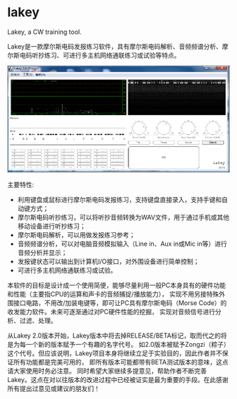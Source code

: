 # lakey
Lakey, a CW training tool.

Lakey是一款摩尔斯电码发报练习软件，具有摩尔斯电码解析、音频频谱分析、摩尔斯电码听抄练习、可进行多主机网络通联练习或试验等特点。

![photo](./doc/images/img21.png)

主要特性:

- 利用键盘或鼠标进行摩尔斯电码发报练习，支持键盘直接录入，支持手键和自动键方式；
- 摩尔斯电码听抄练习，可以将听抄音频转换为WAV文件，用于通过手机或其他移动设备进行听抄练习；
- 摩尔斯电码解析，可以用做发报练习参考；
- 音频频谱分析，可以对电脑音频模拟输入（Line in、Aux in或Mic in等）进行音频分析并显示；
- 发报键状态可以输出到计算机I/O接口，对外围设备进行简单控制；
- 可进行多主机网络通联练习或试验。

本软件的目标是设计成一个使用简便，能够尽量利用一般PC本身具有的硬件功能和性能（主要指CPU的运算和声卡的音频捕捉/播放能力）， 实现不用另接特殊外围接口电路，不用改/加装电键等，即可让PC具有摩尔斯电码（Morse Code）的收发能力软件。未来可逐渐通过对PC硬件性能的挖掘， 实现对音频信号进行分析、过滤、处理。

从Lakey 2.0版本开始，Lakey版本中将去掉RELEASE/BETA标记，取而代之的将是为每一个新的版本赋予一个有趣的名字代号。 如2.0版本被赋予Zongzi（粽子）这个代号。但应该说明，Lakey项目本身将继续立足于实验目的，因此作者并不保证所有功能都是完美可用的， 即所有版本可能都带有BETA测试版本的意味，这点请大家使用时务必注意。 同时希望大家继续多提意见，帮助作者不断完善Lakey。这点在对以往版本的改进过程中已经被证实是最为重要的手段。在此感谢所有提出过意见或建议的朋友们！
